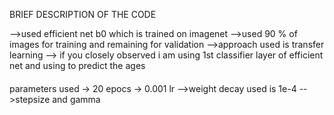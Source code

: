BRIEF DESCRIPTION OF THE CODE

-->used efficient net b0 which is trained on imagenet
-->used 90 % of images for training and remaining for validation
-->approach used is transfer learning
--> if you closely observed i am using 1st classifier layer of efficient net and using to predict the ages

####
parameters used
-> 20 epocs
-> 0.001 lr
-->weight decay used is 1e-4
-->stepsize and gamma
####
